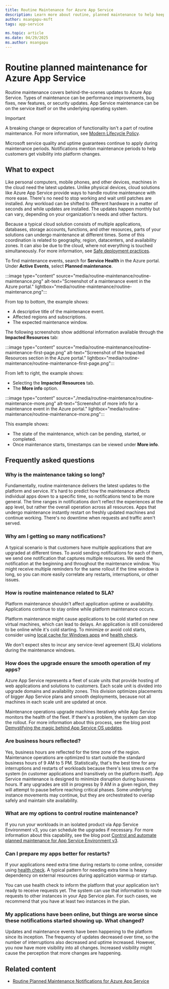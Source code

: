 ```yaml
---
title: Routine Maintenance for Azure App Service
description: Learn more about routine, planned maintenance to help keep the App Service platform up to date and secure.
author: msangapu-msft
tags: app-service

ms.topic: article
ms.date: 04/29/2025
ms.author: msangapu
---
```


# Routine planned maintenance for Azure App Service

Routine maintenance covers behind-the-scenes updates to Azure App Service. Types of maintenance can be performance improvements, bug fixes, new features, or security updates. App Service maintenance can be on the service itself or on the underlying operating system.

> [!IMPORTANT]
> A breaking change or deprecation of functionality isn't a part of routine maintenance. For more information, see [Modern Lifecycle Policy](/lifecycle/policies/modern).

Microsoft service quality and uptime guarantees continue to apply during maintenance periods. Notifications mention maintenance periods to help customers get visibility into platform changes.

## What to expect

Like personal computers, mobile phones, and other devices, machines in the cloud need the latest updates. Unlike physical devices, cloud solutions like Azure App Service provide ways to handle routine maintenance with more ease. There's no need to stop working and wait until patches are installed. Any workload can be shifted to different hardware in a matter of seconds and while updates are installed. The updates happen monthly but can vary, depending on your organization's needs and other factors.

Because a typical cloud solution consists of multiple applications, databases, storage accounts, functions, and other resources, parts of your solutions can undergo maintenance at different times. Some of this coordination is related to geography, region, datacenters, and availability zones. It can also be due to the cloud, where not everything is touched simultaneously. For more information, see [Safe deployment practices](/devops/operate/safe-deployment-practices).

To find maintenance events, search for **Service Health** in the Azure portal. Under **Active Events**, select **Planned maintenance**.

:::image type="content" source="media/routine-maintenance/routine-maintenance.png" alt-text="Screenshot of a maintenance event in the Azure portal." lightbox="media/routine-maintenance/routine-maintenance.png":::

From top to bottom, the example shows:

- A descriptive title of the maintenance event.
- Affected regions and subscriptions.
- The expected maintenance window.

The following screenshots show additional information available through the **Impacted Resources** tab:

:::image type="content" source="media/routine-maintenance/routine-maintenance-first-page.png" alt-text="Screenshot of the Impacted Resources section in the Azure portal." lightbox="media/routine-maintenance/routine-maintenance-first-page.png":::

From left to right, the example shows:

- Selecting the **Impacted Resources** tab.
- The **More info** option.

:::image type="content" source="./media/routine-maintenance/routine-maintenance-more.png" alt-text="Screenshot of more info for a maintenance event in the Azure portal." lightbox="media/routine-maintenance/routine-maintenance-more.png":::

This example shows:

- The state of the maintenance, which can be pending, started, or completed.
- Once maintenance starts, timestamps can be viewed under **More info**.


## Frequently asked questions

### Why is the maintenance taking so long?

Fundamentally, routine maintenance delivers the latest updates to the platform and service. It's hard to predict how the maintenance affects individual apps down to a specific time, so notifications tend to be more general. The time ranges in notifications don't reflect the experiences at the app level, but rather the overall operation across all resources. Apps that undergo maintenance instantly restart on freshly updated machines and continue working. There's no downtime when requests and traffic aren't served.

### Why am I getting so many notifications?

A typical scenario is that customers have multiple applications that are upgraded at different times. To avoid sending notifications for each of them, we send one notification that captures multiple resources. We send the notification at the beginning and throughout the maintenance window. You might receive multiple reminders for the same rollout if the time window is long, so you can more easily correlate any restarts, interruptions, or other issues.

### How is routine maintenance related to SLA?

Platform maintenance shouldn't affect application uptime or availability. Applications continue to stay online while platform maintenance occurs.

Platform maintenance might cause applications to be cold started on new virtual machines, which can lead to delays. An application is still considered to be online while it's cold starting. To minimize or avoid cold starts, consider using [local cache for Windows apps](overview-local-cache.md) and [health check](monitor-instances-health-check.md).

We don't expect sites to incur any service-level agreement (SLA) violations during the maintenance windows.

### How does the upgrade ensure the smooth operation of my apps?

Azure App Service represents a fleet of scale units that provide hosting of web applications and solutions to customers. Each scale unit is divided into upgrade domains and availability zones. This division optimizes placements of bigger App Service plans and smooth deployments, because not all machines in each scale unit are updated at once.

Maintenance operations upgrade machines iteratively while App Service monitors the health of the fleet. If there's a problem, the system can stop the rollout. For more information about this process, see the blog post [Demystifying the magic behind App Service OS updates](https://azure.github.io/AppService/2018/01/18/Demystifying-the-magic-behind-App-Service-OS-updates.html).

### Are business hours reflected?

Yes, business hours are reflected for the time zone of the region. Maintenance operations are optimized to start outside the standard business hours of 9 AM to 5 PM. Statistically, that's the best time for any interruptions and restarts of workloads because there's less stress on the system (in customer applications and transitively on the platform itself). App Service maintenance is designed to minimize disruption during business hours. If any upgrades are still in progress by 9 AM in a given region, they will attempt to pause before reaching critical phases. Some underlying instance movements may continue, but they are orchestrated to overlap safely and maintain site availability.

### What are my options to control routine maintenance?

If you run your workloads in an isolated product via App Service Environment v3, you can schedule the upgrades if necessary. For more information about this capability, see the blog post [Control and automate planned maintenance for App Service Environment v3](https://azure.github.io/AppService/2022/09/15/Configure-automation-for-upgrade-preferences-in-App-Service-Environment.html).

### Can I prepare my apps better for restarts?

If your applications need extra time during restarts to come online, consider using [health check](monitor-instances-health-check.md). A typical pattern for needing extra time is heavy dependency on external resources during application warmup or startup.

You can use health check to inform the platform that your application isn't ready to receive requests yet. The system can use that information to route requests to other instances in your App Service plan. For such cases, we recommend that you have at least two instances in the plan.

### My applications have been online, but things are worse since these notifications started showing up. What changed?

Updates and maintenance events have been happening to the platform since its inception. The frequency of updates decreased over time, so the number of interruptions also decreased and uptime increased. However, you now have more visibility into all changes. Increased visibility might cause the perception that more changes are happening.

## Related content

- [Routine Planned Maintenance Notifications for Azure App Service](https://azure.github.io/AppService/2022/02/01/App-Service-Planned-Notification-Feature.html)
